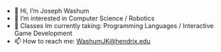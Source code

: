- 👋 Hi, I’m Joseph Washum
- 👀 I’m interested in Computer Science / Robotics 
- 🌱 Classes Im currently taking: Programming Languages / Interactive Game Development
- 📫 How to reach me: WashumJK@hendrix.edu

<!---
Jkwashu/Jkwashu is a ✨ special ✨ repository because its `README.md` (this file) appears on your GitHub profile.
You can click the Preview link to take a look at your changes.
--->
